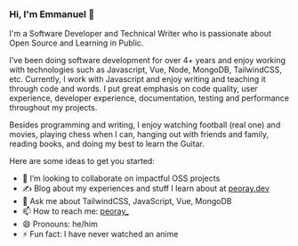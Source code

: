 ### Hi, I'm Emmanuel 👋

I'm a Software Developer and Technical Writer who is passionate about Open Source and Learning in Public.

I’ve been doing software development for over 4+ years and enjoy working with technologies such as Javascript, Vue, Node, MongoDB, TailwindCSS, etc. Currently, I work with Javascript and enjoy writing and teaching it through code and words. I put great emphasis on code quality, user experience, developer experience, documentation, testing and performance throughout my projects.

Besides programming and writing, I enjoy watching football (real one) and movies, playing chess when I can, hanging out with friends and family, reading books, and doing my best to learn the Guitar.

<!--
**peoray/peoray** is a ✨ _special_ ✨ repository because its `README.md` (this file) appears on your GitHub profile.
-->

Here are some ideas to get you started:

<!-- - 🔭 I’m currently working on ... -->
<!-- - 🌱 I’m currently learning ... -->
<!-- - 🤔 I’m looking for help with ... -->

- 👯 I’m looking to collaborate on impactful OSS projects
- :writing_hand: Blog about my experiences and stuff I learn about at [peoray.dev](https://peoray.dev)
- 💬 Ask me about TailwindCSS, JavaScript, Vue, MongoDB
- 📫 How to reach me: [peoray_](twitter.com/peoray_)
- 😄 Pronouns: he/him
- ⚡ Fun fact: I have never watched an anime
